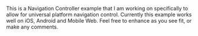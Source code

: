 This is a Navigation Controller example that I am working on specifically to allow for universal platform navigation control.  Currently this example works well on iOS, Android and Mobile Web.  Feel free to enhance as you see fit, or make any comments.
